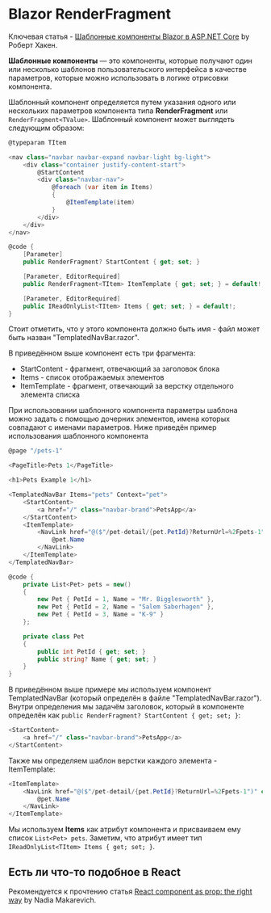 # Blazor RenderFragment

Ключевая статья - [Шаблонные компоненты Blazor в ASP.NET Core](https://learn.microsoft.com/ru-ru/aspnet/core/blazor/components/templated-components?view=aspnetcore-8.0) by Роберт Хакен.

**Шаблонные компоненты** — это компоненты, которые получают один или несколько шаблонов пользовательского интерфейса в качестве параметров, которые можно использовать в логике отрисовки компонента.

Шаблонный компонент определяется путем указания одного или нескольких параметров компонента типа **RenderFragment** или `RenderFragment<TValue>`. Шаблонный компонент может выглядеть следующим образом:

```csharp
@typeparam TItem

<nav class="navbar navbar-expand navbar-light bg-light">
    <div class="container justify-content-start">
        @StartContent
        <div class="navbar-nav">
            @foreach (var item in Items)
            {
                @ItemTemplate(item)
            }
        </div>
    </div>
</nav>

@code {
    [Parameter]
    public RenderFragment? StartContent { get; set; }

    [Parameter, EditorRequired]
    public RenderFragment<TItem> ItemTemplate { get; set; } = default!;

    [Parameter, EditorRequired]
    public IReadOnlyList<TItem> Items { get; set; } = default!;
}
```

Стоит отметить, что у этого компонента должно быть имя - файл может быть назван "TemplatedNavBar.razor".

В приведённом выше компонент есть три фрагмента:

- StartContent - фрагмент, отвечающий за заголовок блока
- Items - список отображаемых элементов
- ItemTemplate - фрагмент, отвечающий за верстку отдельного элемента списка

При использовании шаблонного компонента параметры шаблона можно задать с помощью дочерних элементов, имена которых совпадают с именами параметров. Ниже приведён пример использования шаблонного компонента 

```csharp
@page "/pets-1"

<PageTitle>Pets 1</PageTitle>

<h1>Pets Example 1</h1>

<TemplatedNavBar Items="pets" Context="pet">
    <StartContent>
        <a href="/" class="navbar-brand">PetsApp</a>
    </StartContent>
    <ItemTemplate>
        <NavLink href="@($"/pet-detail/{pet.PetId}?ReturnUrl=%2Fpets-1")" class="nav-link">
            @pet.Name
        </NavLink>
    </ItemTemplate>
</TemplatedNavBar>

@code {
    private List<Pet> pets = new()
    {
        new Pet { PetId = 1, Name = "Mr. Bigglesworth" },
        new Pet { PetId = 2, Name = "Salem Saberhagen" },
        new Pet { PetId = 3, Name = "K-9" }
    };

    private class Pet
    {
        public int PetId { get; set; }
        public string? Name { get; set; }
    }
}
```

В приведённом выше примере мы используем компонент TemplatedNavBar (который определён в файле "TemplatedNavBar.razor"). Внутри определения мы задачём заголовок, который в компоненте определён как `public RenderFragment? StartContent { get; set; }`:

```csharp
<StartContent>
    <a href="/" class="navbar-brand">PetsApp</a>
</StartContent>
```

Также мы определяем шаблон верстки каждого элемента - ItemTemplate:

```csharp
<ItemTemplate>
    <NavLink href="@($"/pet-detail/{pet.PetId}?ReturnUrl=%2Fpets-1")" class="nav-link">
        @pet.Name
    </NavLink>
</ItemTemplate>
```

Мы используем **Items** как атрибут компонента и присваиваем ему список `List<Pet> pets`. Заметим, что атрибут имеет тип `IReadOnlyList<TItem> Items { get; set; }`.

## Есть ли что-то подобное в React

Рекомендуется к прочтению статья [React component as prop: the right way](https://www.developerway.com/posts/react-component-as-prop-the-right-way) by Nadia Makarevich.
